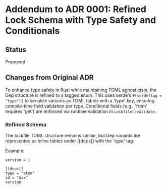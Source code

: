 
# Addendum to ADR 0001: Refined Lock Schema with Type Safety and Conditionals

## Status
Proposed

## Changes from Original ADR
To enhance type safety in Rust while maintaining TOML agnosticism, the Dep structure is refined to a tagged enum. This uses serde's `#[serde(tag = "type")]` to serialize variants as TOML tables with a 'type' key, ensuring compile-time field validation per type. Conditional fields (e.g., 'from' requires 'get') are enforced via runtime validation in `Lockfile::validate`.

### Refined Schema
The lockfile TOML structure remains similar, but Dep variants are represented as inline tables under [[deps]] with the 'type' tag:

Example:
```
version = 1

[[deps]]
type = "atom"
id = "nix"
version